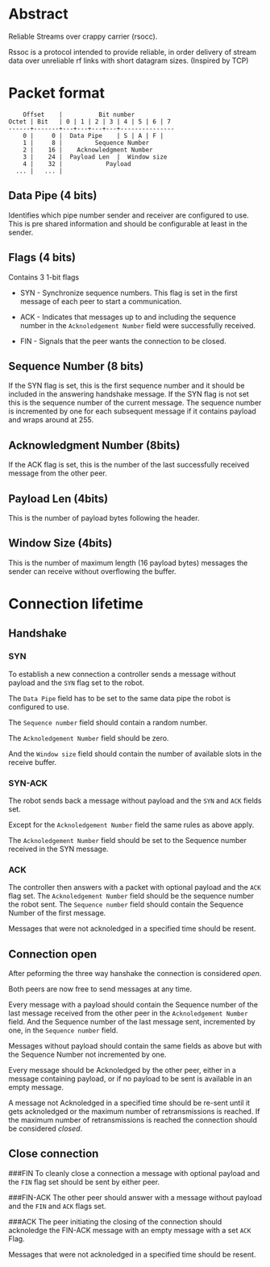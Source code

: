 Abstract
========

Reliable Streams over crappy carrier (rsocc).

Rssoc is a protocol intended to provide reliable,
in order delivery of stream data over unreliable
rf links with short datagram sizes.
(Inspired by TCP)

Packet format
=============


        Offset    |          Bit number
    Octet | Bit   | 0 | 1 | 2 | 3 | 4 | 5 | 6 | 7
    ------+-------+---+---+---+---+---------------
        0 |     0 |  Data Pipe    | S | A | F |
        1 |     8 |         Sequence Number
        2 |    16 |    Acknowledgment Number
        3 |    24 |  Payload Len  |  Window size
        4 |    32 |            Payload
      ... |   ... |

Data Pipe (4 bits)
------------------

Identifies which pipe number sender and receiver are configured to use.
This is pre shared information and should be configurable at least in
the sender.

Flags (4 bits)
--------------

Contains 3 1-bit flags

- SYN - Synchronize sequence numbers. This flag is set in the first message of
  each peer to start a communication.

- ACK - Indicates that messages up to and including the sequence number in the
   `Acknoledgement Number` field were successfully received.

- FIN - Signals that the peer wants the connection to be closed.

Sequence Number (8 bits)
------------------------

If the SYN flag is set, this is the first sequence number and it should be included
in the answering handshake message.
If the SYN flag is not set this is the sequence number of the current message.
The sequence number is incremented by one for each subsequent message
if it contains payload and wraps around at 255.

Acknowledgment Number (8bits)
-----------------------------

If the ACK flag is set, this is the number of the last successfully received message from
the other peer.

Payload Len (4bits)
-------------------

This is the number of payload bytes following the header.

Window Size (4bits)
-------------------

This is the number of maximum length (16 payload bytes)
messages the sender can receive without overflowing the buffer.

Connection lifetime
===================

Handshake
---------

### SYN

To establish a new connection a controller sends a message
without payload and the `SYN` flag set to the robot.

The `Data Pipe` field has to be set to the same data pipe the
robot is configured to use.

The `Sequence number` field should contain a random number.

The `Acknoledgement Number` field should be zero.

And the `Window size` field should contain the number
of available slots in the receive buffer.

### SYN-ACK

The robot sends back a message without payload and
the `SYN` and `ACK` fields set.

Except for the `Acknoledgement Number` field
the same rules as above apply.

The `Acknoledgement Number` field should be set to the
Sequence number received in the SYN message.

### ACK

The controller then answers with a
packet with optional payload and the
`ACK` flag set. The `Acknoledgement Number`
field should be the sequence number the robot sent.
The `Sequence number` field should contain the Sequence
Number of the first message.

Messages that were not acknoledged in a specified
time should be resent.

Connection open
---------------

After peforming the three way hanshake the connection
is considered _open_.

Both peers are now free to send messages at any time.

Every message with a payload should contain the Sequence number of
the last message received from the other peer
in the `Acknoledgement Number` field.
And the Sequence number of the last message
sent, incremented by one, in the `Sequence number` field.

Messages without payload should contain the same fields as
above but with the Sequence Number not incremented by one.

Every message should be Acknoledged by the other peer,
either in a message containing payload, or if no payload
to be sent is available in an empty message.

A message not Acknoledged in a specified time
should be re-sent until it gets acknoledged or
the maximum number of retransmissions is reached.
If the maximum number of retransmissions is reached
the connection should be considered _closed_.

Close connection
----------------

###FIN
To cleanly close a connection a message with optional
payload and the `FIN` flag set should be sent by either peer.

###FIN-ACK
The other peer should answer with a message without payload
and the `FIN` and `ACK` flags set.

###ACK
The peer initiating the closing of the connection
should acknoledge the FIN-ACK message with an
empty message with a set `ACK` Flag.

Messages that were not acknoledged in a specified
time should be resent.